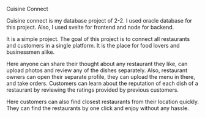 Cuisine Connect

Cuisine connect is my database project of 2-2. I used oracle database for this project. Also, I used svelte for frontend and node for backend. 

It is a simple project. The goal of this project is to connect all restaurants and customers in a single platform. It is the place for food lovers and businessmen alike. 

Here anyone can share their thought about any restaurant they like, can upload photos and review any of the dishes separately. Also, restaurant owners can open their separate profile, they can upload the menu in there, and take orders. Customers can learn about the reputation of each dish of a restaurant by reviewing the ratings provided by previous customers. 

Here customers can also find closest restaurants from their location quickly. They can find the restaurants by one click and enjoy without any hassle. 

